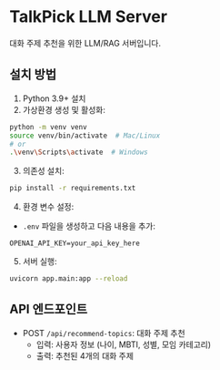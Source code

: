 # TalkPick LLM Server

대화 주제 추천을 위한 LLM/RAG 서버입니다.

## 설치 방법

1. Python 3.9+ 설치
2. 가상환경 생성 및 활성화:
```bash
python -m venv venv
source venv/bin/activate  # Mac/Linux
# or
.\venv\Scripts\activate  # Windows
```

3. 의존성 설치:
```bash
pip install -r requirements.txt
```

4. 환경 변수 설정:
- `.env` 파일을 생성하고 다음 내용을 추가:
```
OPENAI_API_KEY=your_api_key_here
```

5. 서버 실행:
```bash
uvicorn app.main:app --reload
```

## API 엔드포인트

- POST `/api/recommend-topics`: 대화 주제 추천
  - 입력: 사용자 정보 (나이, MBTI, 성별, 모임 카테고리)
  - 출력: 추천된 4개의 대화 주제 